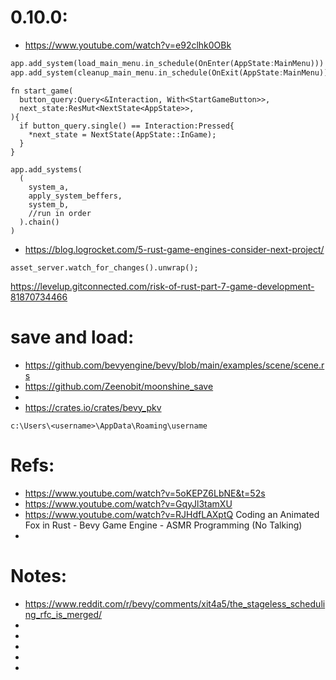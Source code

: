 

# 0.10.0:
 * https://www.youtube.com/watch?v=e92clhk0OBk
```rs
app.add_system(load_main_menu.in_schedule(OnEnter(AppState:MainMenu)))
app.add_system(cleanup_main_menu.in_schedule(OnExit(AppState:MainMenu)))

```

```
fn start_game(
  button_query:Query<&Interaction, With<StartGameButton>>,
  next_state:ResMut<NextState<AppState>>,
){
  if button_query.single() == Interaction:Pressed{
    *next_state = NextState(AppState::InGame);
  }
}
```

```
app.add_systems(
  (
    system_a,
    apply_system_beffers,
    system_b,
    //run in order
  ).chain()
)
```


 * https://blog.logrocket.com/5-rust-game-engines-consider-next-project/
```
asset_server.watch_for_changes().unwrap();
```

https://levelup.gitconnected.com/risk-of-rust-part-7-game-development-81870734466



# save and load:
 * https://github.com/bevyengine/bevy/blob/main/examples/scene/scene.rs
 * https://github.com/Zeenobit/moonshine_save
 * 
 * https://crates.io/crates/bevy_pkv
```
c:\Users\<username>\AppData\Roaming\username
```









# Refs:
 * https://www.youtube.com/watch?v=5oKEPZ6LbNE&t=52s
 * https://www.youtube.com/watch?v=GqyJl3tamXU
 * https://www.youtube.com/watch?v=RJHdfLAXptQ Coding an Animated Fox in Rust - Bevy Game Engine - ASMR Programming (No Talking)
 * 

# Notes:
 * https://www.reddit.com/r/bevy/comments/xit4a5/the_stageless_scheduling_rfc_is_merged/
 * 
 * 
 * 
 * 
 * 